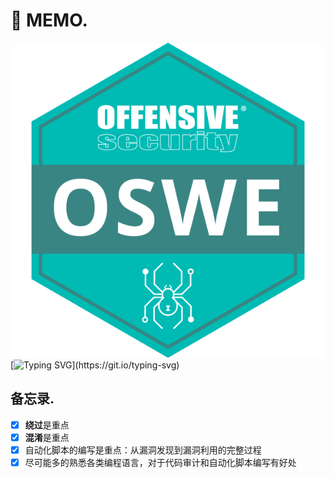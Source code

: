 # 📝 MEMO.

![](OSWE.png)[![Typing SVG](https://readme-typing-svg.demolab.com/?font=Orbitron\&size=30\&duration=4000\&pause=500\&color=03E6E3\&background=FFA30C00\&center=true\&vCenter=true\&width=700\&height=60\&lines=TRY+HARDER+!)](https://git.io/typing-svg)

## 备忘录.

* [x] **绕过**是重点
* [x] **混淆**是重点
* [x] 自动化脚本的编写是重点：从漏洞发现到漏洞利用的完整过程
* [x] 尽可能多的熟悉各类编程语言，对于代码审计和自动化脚本编写有好处
